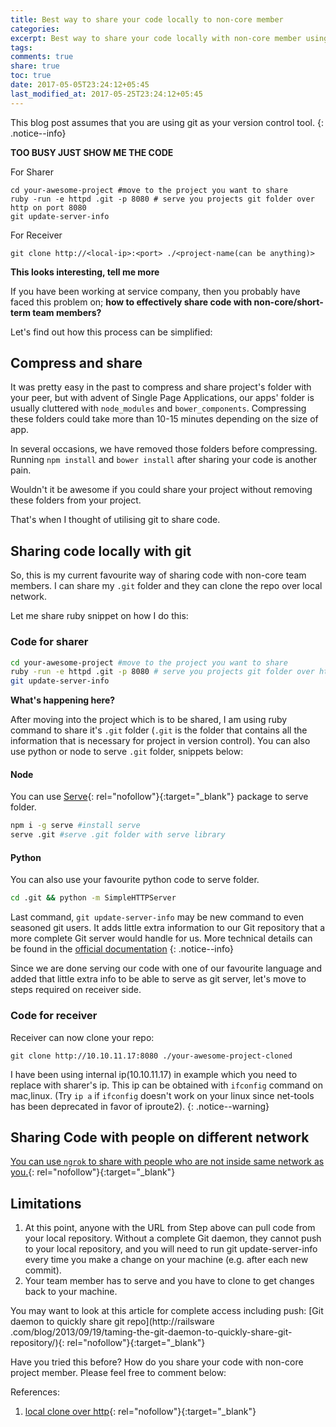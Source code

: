 ```yaml
---
title: Best way to share your code locally to non-core member
categories:
excerpt: Best way to share your code locally with non-core member using git, ruby/node/python.
tags:
comments: true
share: true
toc: true
date: 2017-05-05T23:24:12+05:45
last_modified_at: 2017-05-25T23:24:12+05:45
---
```


This blog post assumes that you are using git as your version control tool.
{: .notice--info}

**TOO BUSY JUST SHOW ME THE CODE**

For Sharer
```
cd your-awesome-project #move to the project you want to share
ruby -run -e httpd .git -p 8080 # serve you projects git folder over http on port 8080
git update-server-info
```
For Receiver
```
git clone http://<local-ip>:<port> ./<project-name(can be anything)>
```

**This looks interesting, tell me more**

If you have been working at service company, then you probably have faced this problem on; **how to effectively share code with non-core/short-term team members?**

Let's find out how this process can be simplified:

## Compress and share

It was pretty easy in the past to compress and share project's folder with your peer, but with advent of Single Page Applications, our apps' folder is usually cluttered with `node_modules` and `bower_components`. Compressing these folders could take more than 10-15 minutes depending on the size of app.

In several occasions, we have removed those folders before compressing. Running `npm install` and `bower install` after sharing your code is another pain.

Wouldn't it be awesome if you could share your project without removing these folders from your project.

That's when I thought of utilising git to share code.

## Sharing code locally with git

So, this is my current favourite way of sharing code with non-core team members. I can share my `.git` folder and they can clone the repo over local network.

Let me share ruby snippet on how I do this:

### Code for sharer
```sh
cd your-awesome-project #move to the project you want to share
ruby -run -e httpd .git -p 8080 # serve you projects git folder over http on port 8080
git update-server-info
```

**What's happening here?**

After moving into the project which is to be shared, I am using ruby command to share it's `.git` folder (`.git` is the folder that contains all the information that is necessary for project in version control). You can also use python or node to serve `.git` folder, snippets below:

#### Node

You can use [Serve](https://www.npmjs.com/package/serve){: rel="nofollow"}{:target="_blank"} package to serve folder.

```sh
npm i -g serve #install serve
serve .git #serve .git folder with serve library
```

#### Python

You can also use your favourite python code to serve folder.

```sh
cd .git && python -m SimpleHTTPServer
```

Last command, `git update-server-info` may be new command to even seasoned git users. It adds little extra information to our Git repository that a more complete Git server would handle for us. More technical details can be found in the [official
documentation](https://git-scm.com/docs/git-update-server-info)
{: .notice--info}

Since we are done serving our code with one of our favourite language and added that little extra info to be able to serve as git server, let's move to steps required on receiver side.

### Code for receiver

Receiver can now clone your repo:

```
git clone http://10.10.11.17:8080 ./your-awesome-project-cloned
```

I have been using internal ip(10.10.11.17) in example which you need to replace with sharer's ip.
This ip can be obtained with `ifconfig` command on mac,linux. (Try `ip a` if `ifconfig` doesn't work on your linux since net-tools has been deprecated in favor of iproute2).
{: .notice--warning}

## Sharing Code with people on different network

[You can use `ngrok` to share with people who are not inside same network as you.](https://www.sitepoint.com/use-ngrok-test-local-site/){: rel="nofollow"}{:target="_blank"}

## **Limitations**

1. At this point, anyone with the URL from Step above can pull code from your local repository. Without a complete Git daemon, they cannot push to your local repository, and you will need to run git update-server-info every time you make a change on your machine (e.g. after each new commit).
2. Your team member has to serve and you have to clone to get changes back to your machine.

You may want to look at this article for complete access including push:
[Git daemon to quickly share git repo](http://railsware
.com/blog/2013/09/19/taming-the-git-daemon-to-quickly-share-git-repository/){: rel="nofollow"}{:target="_blank"}

Have you tried this before? How do you share your code with non-core project member. Please feel free to comment below:

References:
1. [local clone over http](http://blog.testdouble.com/posts/2017-02-01-local-clone-over-http.html){: rel="nofollow"}{:target="_blank"}
